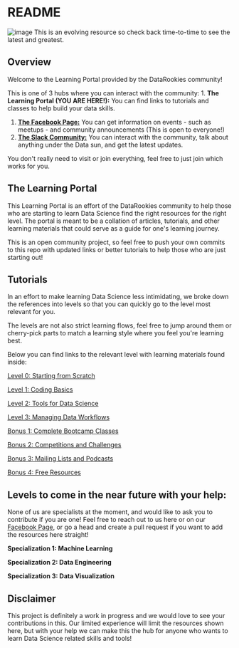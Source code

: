 # README

![image](.gitbook/assets/cover.png) This is an evolving resource so check back time-to-time to see the latest and greatest.

## Overview

Welcome to the Learning Portal provided by the DataRookies community!

This is one of 3 hubs where you can interact with the community: 1. **The Learning Portal \(YOU ARE HERE!\):** You can find links to tutorials and classes to help build your data skills.

1. [**The Facebook Page:**](https://github.com/DataRookies/DataRookiesLearningPortal/tree/64adecde86cb4dc52770f7d613ccefdc81497177/fb.me/datarookies/README.md) You can get information on events - such as meetups - and community announcements \(This is open to everyone!\)
2. [**The Slack Community:**](https://join.slack.com/t/datarookies/shared_invite/enQtNTE0NzE5NjY0Mjc0LWMwMTA4ODAxMjU2ZmI0NjdjNmExYTdjZGJlMTQ2NDcxZDhjNzk0MThjNDUzY2VhODk3MmM4NTIyMmRmOGYwZjI) You can interact with the community, talk about anything under the Data sun, and get the latest updates.

You don't really need to visit or join everything, feel free to just join which works for you.

## The Learning Portal

This Learning Portal is an effort of the DataRookies community to help those who are starting to learn Data Science find the right resources for the right level. The portal is meant to be a collation of articles, tutorials, and other learning materials that could serve as a guide for one's learning journey.

This is an open community project, so feel free to push your own commits to this repo with updated links or better tutorials to help those who are just starting out!

## Tutorials

In an effort to make learning Data Science less intimidating, we broke down the references into levels so that you can quickly go to the level most relevant for you.

The levels are not also strict learning flows, feel free to jump around them or cherry-pick parts to match a learning style where you feel you're learning best.

Below you can find links to the relevant level with learning materials found inside:

[Level 0: Starting from Scratch](https://github.com/DataRookies/DataRookiesLearningPortal/blob/master/learning_references/Level%200:%20Starting%20from%20Scratch%20.md)

[Level 1: Coding Basics](https://github.com/DataRookies/DataRookiesLearningPortal/blob/master/learning_references/Level%201:%20Coding%20Basics.md)

[Level 2: Tools for Data Science](https://github.com/DataRookies/DataRookiesLearningPortal/blob/master/learning_references/Level%202:%20Tools%20for%20Data%20Science.md)

[Level 3: Managing Data Workflows](https://github.com/DataRookies/DataRookiesLearningPortal/blob/master/learning_references/Level%203:%20Managing%20Data%20Workflows.md)

[Bonus 1: Complete Bootcamp Classes](https://github.com/DataRookies/DataRookiesLearningPortal/blob/master/learning_references/Bonus%201:%20Complete%20Bootcamp%20Classes.md)

[Bonus 2: Competitions and Challenges](https://github.com/DataRookies/DataRookiesLearningPortal/blob/master/learning_references/Bonus%202:%20Competitions%20and%20Challenges.md)

[Bonus 3: Mailing Lists and Podcasts](https://github.com/DataRookies/DataRookiesLearningPortal/blob/master/learning_references/Bonus%203:%20Mailing%20Lists%20and%20Podcasts.md)

[Bonus 4: Free Resources](https://github.com/DataRookies/DataRookiesLearningPortal/blob/master/learning_references/Bonus%204:%20Free%20Resources.md)

## Levels to come in the near future with your help:

None of us are specialists at the moment, and would like to ask you to contribute if you are one! Feel free to reach out to us here or on our [Facebook Page](https://github.com/DataRookies/DataRookiesLearningPortal/tree/64adecde86cb4dc52770f7d613ccefdc81497177/fb.me/datarookies/README.md), or go a head and create a pull request if you want to add the resources here straight!

**Specialization 1: Machine Learning**

**Specialization 2: Data Engineering**

**Specialization 3: Data Visualization**

## Disclaimer

This project is definitely a work in progress and we would love to see your contributions in this. Our limited experience will limit the resources shown here, but with your help we can make this the hub for anyone who wants to learn Data Science related skills and tools!

